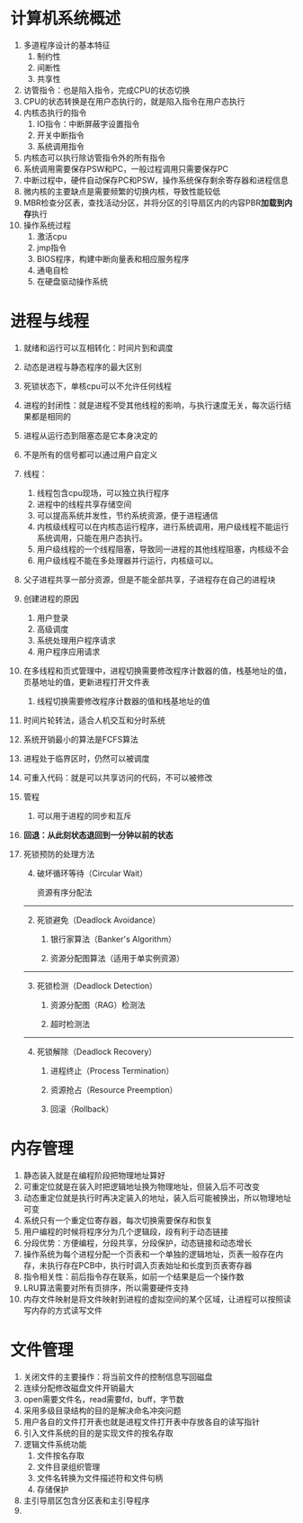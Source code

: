 # 计算机系统概述

1. 多道程序设计的基本特征
   1. 制约性
   2. 间断性
   3. 共享性
2. 访管指令：也是陷入指令，完成CPU的状态切换
3. CPU的状态转换是在用户态执行的，就是陷入指令在用户态执行
4. 内核态执行的指令
   1. IO指令：中断屏蔽字设置指令
   2. 开关中断指令
   3. 系统调用指令
5. 内核态可以执行除访管指令外的所有指令
6. 系统调用需要保存PSW和PC，一般过程调用只需要保存PC
7. 中断过程中，硬件自动保存PC和PSW，操作系统保存剩余寄存器和进程信息
8. 微内核的主要缺点是需要频繁的切换内核，导致性能较低
9. MBR检查分区表，查找活动分区，并将分区的引导扇区内的内容PBR**加载到内存**执行
10. 操作系统过程
    1. 激活cpu
    2. jmp指令
    3. BIOS程序，构建中断向量表和相应服务程序
    4. 通电自检
    5. 在硬盘驱动操作系统

# 进程与线程

1. 就绪和运行可以互相转化：时间片到和调度

2. 动态是进程与静态程序的最大区别

3. 死锁状态下，单核cpu可以不允许任何线程

4. 进程的封闭性：就是进程不受其他线程的影响，与执行速度无关，每次运行结果都是相同的

5. 进程从运行态到阻塞态是它本身决定的

6. 不是所有的信号都可以通过用户自定义

7. 线程：
   1. 线程包含cpu现场，可以独立执行程序
   2. 进程中的线程共享存储空间
   3. 可以提高系统并发性，节约系统资源，便于进程通信
   4. 内核级线程可以在内核态运行程序，进行系统调用，用户级线程不能运行系统调用，只能在用户态执行。
   5. 用户级线程的一个线程阻塞，导致同一进程的其他线程阻塞，内核级不会
   6. 用户级线程不能在多处理器并行运行，内核级可以。

8. 父子进程共享一部分资源，但是不能全部共享，子进程存在自己的进程块

9. 创建进程的原因
   1. 用户登录
   2. 高级调度
   3. 系统处理用户程序请求
   4. 用户程序应用请求

10. 在多线程和页式管理中，进程切换需要修改程序计数器的值，栈基地址的值，页基地址的值，更新进程打开文件表
    1. 线程切换需要修改程序计数器的值和栈基地址的值

11. 时间片轮转法，适合人机交互和分时系统

12. 系统开销最小的算法是FCFS算法

13. 进程处于临界区时，仍然可以被调度

14. 可重入代码：就是可以共享访问的代码，不可以被修改

15. 管程

    1. 可以用于进程的同步和互斥

16. **回退：从此刻状态退回到一分钟以前的状态**

17. 死锁预防的处理方法

    4. 破坏循环等待（Circular Wait）  
       
       资源有序分配法

    ---

    2. 死锁避免（Deadlock Avoidance）
       1. 银行家算法（Banker's Algorithm）  
    
       2. 资源分配图算法（适用于单实例资源）    
    

    ---

    3. 死锁检测（Deadlock Detection）
       1. 资源分配图（RAG）检测法   
    
       2. 超时检测法  
    

    ---

    4. 死锁解除（Deadlock Recovery）
       1. 进程终止（Process Termination）  
    
       2. 资源抢占（Resource Preemption）   
    
       3. 回滚（Rollback）  
    


# 内存管理

1. 静态装入就是在编程阶段把物理地址算好
2. 可重定位就是在装入时把逻辑地址换为物理地址，但装入后不可改变
3. 动态重定位就是执行时再决定装入的地址，装入后可能被换出，所以物理地址可变
4. 系统只有一个重定位寄存器，每次切换需要保存和恢复
5. 用户编程的时候将程序分为几个逻辑段，段有利于动态链接
6. 分段优势：方便编程，分段共享，分段保护，动态链接和动态增长
7. 操作系统为每个进程分配一个页表和一个单独的逻辑地址，页表一般存在内存，未执行存在PCB中，执行时调入页表始址和长度到页表寄存器
8. 指令相关性：前后指令存在联系，如前一个结果是后一个操作数
9. LRU算法需要对所有页排序，所以需要硬件支持
10. 内存文件映射是将文件映射到进程的虚拟空间的某个区域，让进程可以按照读写内存的方式读写文件

# 文件管理

1. 关闭文件的主要操作：将当前文件的控制信息写回磁盘
2. 连续分配修改磁盘文件开销最大
3. open需要文件名，read需要fd，buff，字节数
4. 采用多级目录结构的目的是解决命名冲突问题
5. 用户各自的文件打开表也就是进程文件打开表中存放各自的读写指针
6.   引入文件系统的目的是实现文件的按名存取
7. 逻辑文件系统功能
   1. 文件按名存取
   2. 文件目录组织管理
   3. 文件名转换为文件描述符和文件句柄
   4. 存储保护
8. 主引导扇区包含分区表和主引导程序
9. 